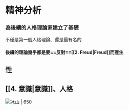 # 精神分析

### 為後續的人格理論家建立了基礎
不僅是第一個人格理論、還是最有名的

#### 後續的理論幾乎都是要==反對==[[2. Freud|Freud]]而產生

## 性

## [[4. 意識|意識]]、人格
![冰山 | 650](https://media.discordapp.net/attachments/695882491789312010/909886347995676723/unknown.png)
